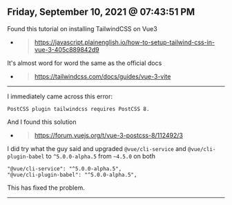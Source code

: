## Friday, September 10, 2021 @ 07:43:51 PM

Found this tutorial on installing TailwindCSS on Vue3

-   > https://javascript.plainenglish.io/how-to-setup-tailwind-css-in-vue-3-405c889842d9

It's almost word for word the same as the official docs

-   > https://tailwindcss.com/docs/guides/vue-3-vite

---

I immediately came across this error:

`PostCSS plugin tailwindcss requires PostCSS 8.`

And I found this solution

-   > https://forum.vuejs.org/t/vue-3-postcss-8/112492/3

I did try what the guy said and upgraded `@vue/cli-service` and `@vue/cli-plugin-babel` to `^5.0.0-alpha.5` from `~4.5.0` on both

```
"@vue/cli-service": "^5.0.0-alpha.5",
"@vue/cli-plugin-babel": "^5.0.0-alpha.5",
```

This has fixed the problem.

---

